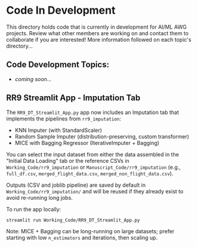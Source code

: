 # Code In Development

This directory holds code that is currently in development for AI/ML AWG projects. Review what other members are working on and contact them to collaborate if you are interested! More information followed on each topic's directory...

## Code Development Topics:

- *coming soon...*


## RR9 Streamlit App - Imputation Tab

The `RR9_DT_Streamlit_App.py` app now includes an Imputation tab that implements the pipelines from `rr9_imputation`:

- KNN Imputer (with StandardScaler)
- Random Sample Imputer (distribution-preserving, custom transformer)
- MICE with Bagging Regressor (IterativeImputer + Bagging)

You can select the input dataset from either the data assembled in the "Initial Data Loading" tab or the reference CSVs in `Working_Code/rr9_imputation` or `Manuscript_Code/rr9_imputation` (e.g., `full_df.csv`, `merged_flight_data.csv`, `merged_non_flight_data.csv`).

Outputs (CSV and joblib pipeline) are saved by default in `Working_Code/rr9_imputation/` and will be reused if they already exist to avoid re-running long jobs.

To run the app locally:

```bash
streamlit run Working_Code/RR9_DT_Streamlit_App.py
```

Note: MICE + Bagging can be long-running on large datasets; prefer starting with low `n_estimators` and iterations, then scaling up.
